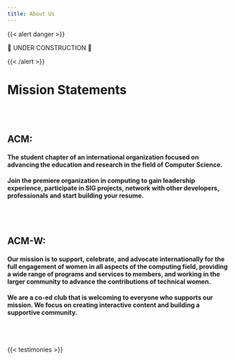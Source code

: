 ```yaml
---
title: About Us
---
```

<!-- ================================================== -->
<!-- Remove this section once the once the page is done -->
<!-- ================================================== -->
{{< alert danger >}}

:construction: UNDER CONSTRUCTION :construction:

{{< /alert >}}
<!-- ================================================== -->

<html>
<main id="home">
    <div class="row" id="mission-statement">
      <div id="mission-banner" class="text-center">
        <h1>
          Mission Statements
        </h1>
      </div>
      <br>
      <br>
      <div id="mission-text" class="text-left">
        <h2>
          ACM:
        </h2>
        <h4>
          The student chapter of an international organization focused on advancing the education and research in the field of Computer Science.
        </h4>
        <h4>
          Join the premiere organization in computing to gain leadership experience, participate in SIG projects, network with other developers, professionals and start building your resume.
        </h4>
        <br>
        <br>
        <h2>
            ACM-W:
        </h2>
        <h4>
          Our mission is to support, celebrate, and advocate internationally for the full engagement of women in all aspects of the computing field, providing a wide range of programs and services to members, and working in the larger community to advance the contributions of technical women. 
        </h4>
        <h4>
          We are a co-ed club that is welcoming to everyone who supports our mission. We focus on creating interactive content and building a supportive community.
        </h4>
    </div>
    <br>
    <br>
  </div>
</main>
</html>

{{< testimonies >}}